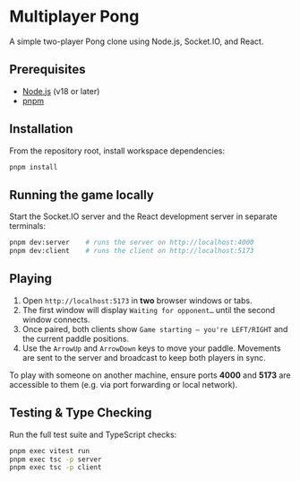 # Multiplayer Pong

A simple two-player Pong clone using Node.js, Socket.IO, and React.

## Prerequisites

- [Node.js](https://nodejs.org/) (v18 or later)
- [pnpm](https://pnpm.io/)

## Installation

From the repository root, install workspace dependencies:

```bash
pnpm install
```

## Running the game locally

Start the Socket.IO server and the React development server in separate terminals:

```bash
pnpm dev:server    # runs the server on http://localhost:4000
pnpm dev:client    # runs the client on http://localhost:5173
```

## Playing

1. Open `http://localhost:5173` in **two** browser windows or tabs.
2. The first window will display `Waiting for opponent…` until the second window connects.
3. Once paired, both clients show `Game starting — you're LEFT/RIGHT` and the current paddle positions.
4. Use the `ArrowUp` and `ArrowDown` keys to move your paddle. Movements are sent to the server and broadcast to keep both players in sync.

To play with someone on another machine, ensure ports **4000** and **5173** are accessible to them (e.g. via port forwarding or local network).

## Testing & Type Checking

Run the full test suite and TypeScript checks:

```bash
pnpm exec vitest run
pnpm exec tsc -p server
pnpm exec tsc -p client
```

